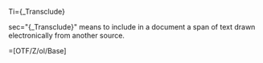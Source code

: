 Ti={_Transclude}

sec="{_Transclude}" means to include in a document a span of text drawn electronically from another source.

=[OTF/Z/ol/Base]
